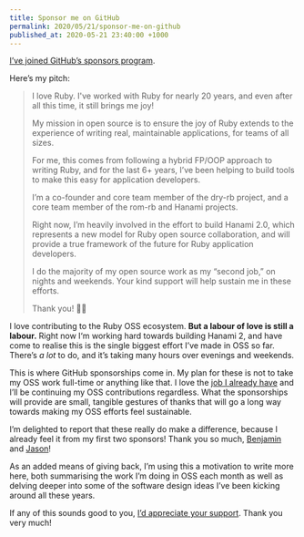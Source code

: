 ```yaml
---
title: Sponsor me on GitHub
permalink: 2020/05/21/sponsor-me-on-github
published_at: 2020-05-21 23:40:00 +1000
---
```


[I’ve joined GitHub’s sponsors program][sponsor-me].

Here’s my pitch:

>  I love Ruby. I've worked with Ruby for nearly 20 years, and even after all this time, it still brings me joy!
>
> My mission in open source is to ensure the joy of Ruby extends to the experience of writing real, maintainable applications, for teams of all sizes.
>
> For me, this comes from following a hybrid FP/OOP approach to writing Ruby, and for the last 6+ years, I’ve been helping to build tools to make this easy for application developers.
>
> I’m a co-founder and core team member of the dry-rb project, and a core team member of the rom-rb and Hanami projects.
>
> Right now, I’m heavily involved in the effort to build Hanami 2.0, which represents a new model for Ruby open source collaboration, and will provide a true framework of the future for Ruby application developers.
>
> I do the majority of my open source work as my “second job,” on nights and weekends. Your kind support will help sustain me in these efforts.
>
> Thank you! 🙏🏼

I love contributing to the Ruby OSS ecosystem. **But a labour of love is still a labour.** Right now I‘m working hard towards building Hanami 2, and have come to realise this is the single biggest effort I’ve made in OSS so far. There’s _a lot_ to do, and it’s taking many hours over evenings and weekends.

This is where GitHub sponsorships come in. My plan for these is not to take my OSS work full-time or anything like that. I love the [job I already have](https://www.cultureamp.com/) and I’ll be continuing my OSS contributions regardless. What the sponsorships will provide are small, tangible gestures of thanks that will go a long way towards making my OSS efforts feel sustainable.

I’m delighted to report that these really do make a difference, because I already feel it from my first two sponsors! Thank you so much, [Benjamin](https://github.com/tak1n) and [Jason](https://github.com/jasoncharnes)!

As an added means of giving back, I’m using this a motivation to write more here, both summarising the work I’m doing in OSS each month as well as delving deeper into some of the software design ideas I’ve been kicking around all these years.

If any of this sounds good to you, [I’d appreciate your support][sponsor-me]. Thank you very much!

[sponsor-me]: https://github.com/sponsors/timriley
